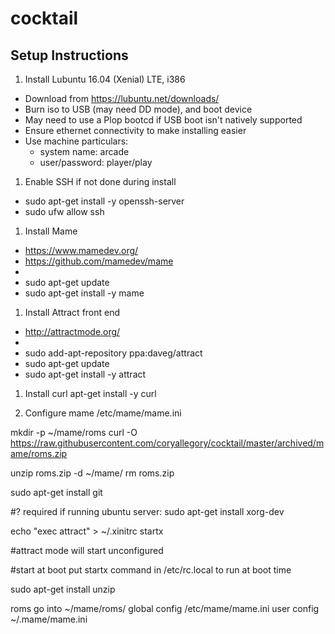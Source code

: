 # cocktail

## Setup Instructions

1. Install Lubuntu 16.04 (Xenial) LTE, i386
  - Download from https://lubuntu.net/downloads/
  - Burn iso to USB (may need DD mode), and boot device
  - May need to use a Plop bootcd if USB boot isn't natively supported
  - Ensure ethernet connectivity to make installing easier
  - Use machine particulars:
    - system name: arcade
    - user/password: player/play

1. Enable SSH if not done during install
  - sudo apt-get install -y openssh-server
  - sudo ufw allow ssh

1. Install Mame
  - https://www.mamedev.org/
  - https://github.com/mamedev/mame
  - 
  - sudo apt-get update
  - sudo apt-get install -y mame

1. Install Attract front end
  - http://attractmode.org/
  - 
  - sudo add-apt-repository ppa:daveg/attract
  - sudo apt-get update
  - sudo apt-get install -y attract

1. Install curl
apt-get install -y curl


1. Configure mame
/etc/mame/mame.ini

mkdir -p ~/mame/roms
curl -O https://raw.githubusercontent.com/coryallegory/cocktail/master/archived/mame/roms.zip

unzip roms.zip -d ~/mame/
rm roms.zip





sudo apt-get install git


#? required if running ubuntu server:
sudo apt-get install xorg-dev

echo "exec attract" > ~/.xinitrc
startx


#attract mode will start unconfigured


#start at boot
put startx command in
/etc/rc.local
to run at boot time



sudo apt-get install unzip

roms go into ~/mame/roms/
global config /etc/mame/mame.ini
user config ~/.mame/mame.ini
